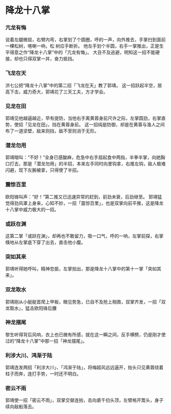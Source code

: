 # 降龙十八掌
 
### 亢龙有悔
 
说着左腿微屈，右臂内弯，右掌划了个圆圈，呼的一声，向外推去，手掌扫到面前一棵松树，喀喇一响，松 树应手断折。
他左手划个半圆，右手一掌推出，正是生平得意之作“降龙十八掌”中的「亢龙有悔」。
大丑不及逃避，明知这一招不能硬接，却也只得双掌一并，奋力抵挡。
 
### 飞龙在天
 
洪七公把“降龙十八掌”中的第二招「飞龙在天」教了郭靖。
这一招跃起半空，居高下击，威力奇大，郭靖花了三天工夫，方才学会。
 
### 见龙在田
 
郭靖见他越逼越近，早有提防，当他右手离黄蓉身前尺许之际，左掌圆劲，右掌直势，使招「见龙在田」，挡在黄蓉身前。
这一招纯是防御，却是在黄蓉与渔人之间布了一道坚壁，敌来则挡，敌不至则消于无形。
 
### 潜龙勿用
 
郭靖暗叫：“不好！”全身已感酸麻，危急中右手屈起食中两指，半拳半掌，向她胸口打去，那是「潜龙勿用」的半招，本来左手同时向里钩拿，右推左钩，敌人极难闪避，现下左腕被拿，只得使了半招。
 
### 震惊百里
 
欧阳锋叫声：“好！”第二推又已迅速异常的赶到，前劲未衰，后劲继至。
郭靖猛觉得劲风罩上身来，心知不妙，一招「震惊百里」，也是双掌向前平推，这是降龙十八掌中威力极大的一招。
 
### 或跃在渊
 
这第二掌「或跃在渊」，却再也不敢留力，吸一口气，呼的一响，左掌前探，右掌倏地从左掌底下穿了出去，直击他小腹。
 
### 突如其来
 
郭靖听得她呼叫，精神忽振，左掌拍出，那是降龙十八掌中的第十一掌「突如其来」。
 
### 双龙取水
 
郭靖刚从小艇艇首爬上甲板，眼见势急，已自不及抢上相救，双掌齐发，一招「双龙取水」，猛击欧阳锋后腰
 
### 神龙摆尾
 
黎生听得背后风响，衣上也已微有所感，就在这一瞬之间，反手横劈，仍是刚才使过的“降龙十八掌”中那一招「神龙摆尾」。
 
### 利涉大川、鸿渐于陆
 
郭靖连发两招「利涉大川」、「鸿渐于陆」，将梅超风远远逼开，抬头只见黄蓉绕着柱子而奔，连打手势，一时还不明白。
 
### 密云不雨
 
郭靖使一招「密云不雨」，双掌交替连拍，击向裘千仞头顶，左臂格开篙头，身子续向敌船落去。